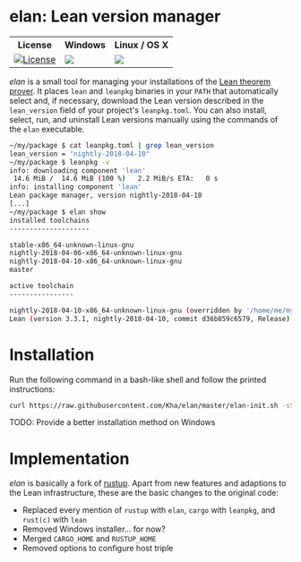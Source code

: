# elan: Lean version manager

<table>
  <tr>
    <th>License</th><th>Windows</th><th>Linux / OS X</th>
  </tr>
  <tr>
    <td><a href="LICENSE"><img src="https://img.shields.io/badge/license-APACHE_2-green.svg?dummy" title="License"/></a></td>
    <td><a href="https://ci.appveyor.com/project/Kha/elan"><img src="https://ci.appveyor.com/api/projects/status/56t26ufeo25q99sw/branch/master"/></a></td>
    <td><a href="https://travis-ci.org/Kha/elan"><img src="https://travis-ci.org/Kha/elan.png?branch=master"/></a></td>
  </tr>
</table>

*elan* is a small tool for managing your installations of the [Lean theorem prover](https://leanprover.github.io). It places `lean` and `leanpkg` binaries in your `PATH` that automatically select and, if necessary, download the Lean version described in the `lean_version` field of your project's `leanpkg.toml`.
You can also install, select, run, and uninstall Lean versions manually using the commands of the `elan` executable.

```bash
~/my/package $ cat leanpkg.toml | grep lean_version
lean_version = "nightly-2018-04-10"
~/my/package $ leanpkg -v
info: downloading component 'lean'
 14.6 MiB /  14.6 MiB (100 %)   2.2 MiB/s ETA:   0 s
info: installing component 'lean'
Lean package manager, version nightly-2018-04-10
[...]
~/my/package $ elan show
installed toolchains
--------------------

stable-x86_64-unknown-linux-gnu
nightly-2018-04-06-x86_64-unknown-linux-gnu
nightly-2018-04-10-x86_64-unknown-linux-gnu
master

active toolchain
----------------

nightly-2018-04-10-x86_64-unknown-linux-gnu (overridden by '/home/me/my/package/leanpkg.toml')
Lean (version 3.3.1, nightly-2018-04-10, commit d36b859c6579, Release)
```

# Installation

Run the following command in a bash-like shell and follow the printed instructions:

```bash
curl https://raw.githubusercontent.com/Kha/elan/master/elan-init.sh -sSf | sh
```

TODO: Provide a better installation method on Windows

# Implementation

*elan* is basically a fork of [rustup](https://github.com/rust-lang-nursery/rustup.rs). Apart from new features and adaptions to the Lean infrastructure, these are the basic changes to the original code:

* Replaced every mention of `rustup` with `elan`, `cargo` with `leanpkg`, and `rust(c)` with `lean`
* Removed Windows installer... for now?
* Merged `CARGO_HOME` and `RUSTUP_HOME`
* Removed options to configure host triple
